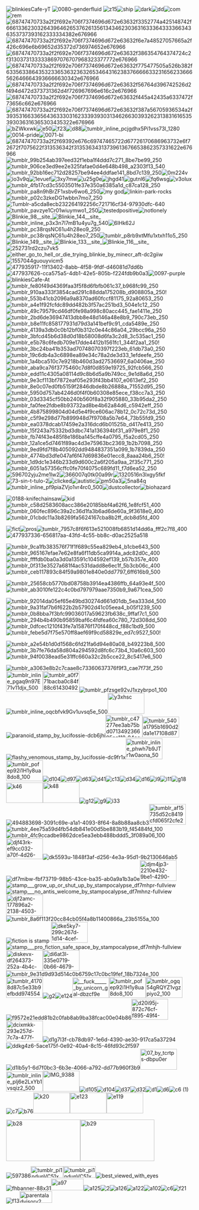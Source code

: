 





![blinkiesCafe-yT](https://github.com/user-attachments/assets/441e5c26-8c13-4b95-9ff6-fc5b416c940d)
![0080-genderfluid](https://github.com/user-attachments/assets/7e2e2f38-9d5c-46a6-8e87-5b72acda5c87) ![z15](https://github.com/user-attachments/assets/b47fdcb4-b747-4f04-933b-464500f1f86e)![ship](https://github.com/user-attachments/assets/efa5b978-6b93-4b57-921b-907f097be7b5) ![dark](https://github.com/user-attachments/assets/983edace-91f1-4039-b026-b71e6e6df4f6)![dd](https://github.com/user-attachments/assets/24bc519b-7e09-4eef-bf28-b5cfe0bb475d)![com](https://github.com/user-attachments/assets/15d798de-6af1-4d92-894e-5d8add421527)![rem](https://github.com/user-attachments/assets/7025fdbc-028c-4087-94da-b8158b134651)![68747470733a2f2f692e706f7374696d672e63632f3352774a425148742f666133623032643964626537626135613434623036316333643333663436353737393162333334382e676966](https://github.com/user-attachments/assets/12b77004-b4fd-4d29-8390-57e18e8b3576)![68747470733a2f2f692e706f7374696d672e63632f6e7a48527057665a2f426c696e6b69652d35372d736974652e676966](https://github.com/user-attachments/assets/66cfba2f-3f79-485f-a57b-1b0f8bbf2ec0)![68747470733a2f2f692e706f7374696d672e63632f386354764374724c2f31303731333338697076707968323377772e676966](https://github.com/user-attachments/assets/3b070730-f610-447a-96a7-a9b6a7c0cc56)![68747470733a2f2f692e706f7374696d672e63632f775477505a526b382f633563386435323365363236326534643162383766666332316562336665626466643936666630342e676966](https://github.com/user-attachments/assets/937f02e5-af5b-410d-8619-7e9fde9eccac)![68747470733a2f2f692e706f7374696d672e63632f56764d396742526d2f494d472d373731362d4f726967696e616c2e676966](https://github.com/user-attachments/assets/1e898d25-372f-4836-b15e-416dc7519395)![68747470733a2f2f692e706f7374696d672e63632f445a42435a6337472f73656c662e676966](https://github.com/user-attachments/assets/97e81b23-3734-40c2-808d-4e964a36f25b)![68747470733a2f2f692e706f7374696d672e63632f387a56705936534a2f393531663365643633303162333939303134626630393262313831616535393036316365303435322e676966](https://github.com/user-attachments/assets/ae6340ad-5509-4a43-aff7-cc0ed0e3e290)![bZWkxwk](https://github.com/user-attachments/assets/1b6a3ac6-5bf7-47a6-9131-a3b2864f004f)![e50](https://github.com/user-attachments/assets/4e2e0ab4-d3ad-4f42-a88b-49d46bb9fb0e)![f23](https://github.com/user-attachments/assets/e215fc3c-bcba-4039-8a5a-516056df9186)![d88](https://github.com/user-attachments/assets/93ad1720-ca03-4c0f-92f3-bd70204b3a5a)![tumblr_inline_pcjgdhx5Pi1vss73l_1280](https://github.com/user-attachments/assets/34848d09-5d36-45d5-b331-ef27f35db155)![0014-pride](https://github.com/user-attachments/assets/6a8ea358-21ee-46b7-9cdf-23fb865681cb)![0071-bi](https://github.com/user-attachments/assets/7836894d-0b10-40ff-9efb-775faaac5875)![68747470733a2f2f69392e676c69747465722d67726170686963732e6f72672f7075622f313536342f31353634313739613676653862357331622e676966](https://github.com/user-attachments/assets/21fe64fa-45dd-4e7f-8f17-d843c5455860)![tumblr_99b254ab397eed32f1eba1f4ddd7c271_8be7be99_250](https://github.com/user-attachments/assets/c79779c1-4069-46a9-a5ad-74ce575e8d4d)![tumblr_906ce3ed9ee2e325fafae0d4e648b498_a2303f13_540](https://github.com/user-attachments/assets/97062d97-858b-4b3f-9ebe-2265d0e80909)![tumblr_92bb16ec712d28257be94ee4ddfae141_8bd7c139_250](https://github.com/user-attachments/assets/699c8c12-0475-48a6-931e-1de4741e0128)![0m224v](https://github.com/user-attachments/assets/02e02b70-5c0c-4460-8a59-e5e276bea55c)![io3v9q](https://github.com/user-attachments/assets/a7069839-1e62-4c5c-8357-260db73a6701)![1evuef](https://github.com/user-attachments/assets/7837bb36-9a37-4836-8253-a93b729a506f)![3xy7mw](https://github.com/user-attachments/assets/eea89c1d-050a-4c4e-8176-53a38c0dcd72)![u25g0e](https://github.com/user-attachments/assets/d4eca037-f313-43e8-a11e-405791d7be02)![jhgd41](https://github.com/user-attachments/assets/11093ab5-a176-4d99-8984-132cd1bd82be)![gutnl6](https://github.com/user-attachments/assets/08f49a95-b58c-4fdb-a31e-f8d19ab86776)![fq6wsg](https://github.com/user-attachments/assets/a056b89e-d28a-4ef9-82df-67d4f6de6eb0)![v3olux](https://github.com/user-attachments/assets/a5d882b3-8786-475c-93c8-43a3290a3778)![tumblr_4fb17cd3c5503501fe37e350a6385a1d_c87ca128_250](https://github.com/user-attachments/assets/6230b087-82bf-44c1-81d2-7fbbc3951ef1)![tumblr_pa8n9hBrZF1xsbv6wo6_250](https://github.com/user-attachments/assets/605be673-d994-40a7-862b-faead5d950f6)![my god](https://github.com/user-attachments/assets/68d13905-d798-4980-91ed-7e479b57a16d)![linkin-park-rocks](https://github.com/user-attachments/assets/ddc375a4-2b44-4d9c-b3c4-bee5ba5340f8)![tumblr_p02c3zkeDG1wbbn7mo7_250](https://github.com/user-attachments/assets/e5a2980f-b6f6-46ea-b16f-ba3638556703)![Tumblr-a5cda8ecb232264192256c721716cf34-97930dfc-640](https://github.com/user-attachments/assets/f059ab54-d4e9-4820-9322-0da7233fa1ec)![tumblr_pavzye1Cr01wiuymwo1_250](https://github.com/user-attachments/assets/30eb485a-4198-4b3f-970b-082e98a29421)![testedpositive](https://github.com/user-attachments/assets/f2484b65-e01d-4af9-940c-97c7b4fabb4e)![notlonely](https://github.com/user-attachments/assets/757847a9-dd55-408e-9647-d70676271e87)![Blinkie_98__site_](https://github.com/user-attachments/assets/818a49c4-62ef-4743-bb4f-c0d0f33aad48)![Blinkie_144__site_](https://github.com/user-attachments/assets/39c542b5-0f49-42fc-9b63-8973abd7d81c)![tumblr_inline_p3x3n7l7mB1u4yu7g_540](https://github.com/user-attachments/assets/5b7d20cf-e822-47c2-8b0f-e5caa5c61d82)![6IHk62J](https://github.com/user-attachments/assets/148d57ef-d1d2-4aec-9145-e2a2ece92103)![tumblr_pc38rqsNC61u4h28eo9_250](https://github.com/user-attachments/assets/8dd66be5-7924-4766-854f-aeee45871144)![tumblr_pc38rqsNC61u4h28eo7_250](https://github.com/user-attachments/assets/71ec9cb0-9969-4d64-af4b-f6dce9d05f01)![tumblr_p8rb9xtMfu1xtxh11o5_250](https://github.com/user-attachments/assets/9da86ac0-54e4-4cb3-a633-5f682c434136)![Blinkie_149__site_](https://github.com/user-attachments/assets/d07645df-0567-4903-b6e9-23b5944ec786)![Blinkie_133__site_](https://github.com/user-attachments/assets/e4ebbf19-eaca-4e7a-9f71-80cddc076f1b)![Blinkie_116__site_](https://github.com/user-attachments/assets/87989e2f-835c-4826-8288-382227ad25c1)![252731rd2czu7vk5](https://github.com/user-attachments/assets/e8164d57-71ef-4563-a0bd-b4bb3dd91d28)![either_go_to_hell_or_die_trying_blinkie_by_minecr_aft-dc2giiw](https://github.com/user-attachments/assets/27db5d7d-a598-4518-9ae8-83967f106f68)![1557044guouyvicm5](https://github.com/user-attachments/assets/9f1c7ea6-ac5b-4f21-a0c0-aa2d4bb31416) ![477935917-11f13402-8abb-4f58-9fdf-d46081d7dd6b](https://github.com/user-attachments/assets/3c9443c8-142f-4850-b1ae-e98fbb57868a)![477937626-cca575a5-4db1-42e5-805b-f224fdb9b0a3](https://github.com/user-attachments/assets/ca657410-e81a-489f-b0b1-50fa2c696db8)![0097-purple](https://github.com/user-attachments/assets/83ecf894-e53b-4a72-ab40-90a835c6d12d)![blinkiesCafe-At](https://github.com/user-attachments/assets/943f116c-629d-4814-a13e-cc8b26bd9140)![tumblr_fe80f49d4369faa3f5f8d6fbfb061c37_b968fc99_250](https://github.com/user-attachments/assets/8524a860-0105-4a4b-aebc-c6b89bca877e)![tumblr_910aa333f3854cad291c88dda175208b_d908805a_250](https://github.com/user-attachments/assets/e8035011-24d3-41a5-8465-71b5d9b35572)!![tumblr_553b41cb2096a9a8370ad60fccf81175_92a80653_250](https://github.com/user-attachments/assets/55f36266-3f24-4efd-9333-a215780d01c9)![tumblr_a4e1f92fcfdc89dd482b3f57ac251bd3_504e1c12_250](https://github.com/user-attachments/assets/a882240b-ded5-4e2e-a706-200bd6f00159)![tumblr_49c79579cd46df0fe98a998c80acc445_fae1411e_250](https://github.com/user-attachments/assets/fcf08ba6-7f76-4c3d-85ca-8bf69e56ddfe)![tumblr_2bd6de36947413dbb8e48d146a48e8b9_790c73eb_250](https://github.com/user-attachments/assets/44cf616b-f472-41c0-90bb-28eed72b27c7)![tumblr_b8e11fc858177931d79d3a141bef9c91_cda5489e_250](https://github.com/user-attachments/assets/cab8012f-b4b1-4bd3-b01f-ff4809ccb8b8)![tumblr_4139a3db0c0b12bf0b312c0e44c86a04_29bcc96a_250](https://github.com/user-attachments/assets/6813597c-de5d-4742-9729-efe4e7e972f0)![tumblr_3bfcd45b6d38d0d18b58008d6fa3c2d8_3c535ac1_250](https://github.com/user-attachments/assets/b2071d8c-a92c-4618-acaf-d489ed384047)![tumblr_e5b78c6fedb709e17dde4412b1561fc1_344f2aa1_250](https://github.com/user-attachments/assets/e8482d8b-8fc0-4703-ab34-5221e3261a60)!![tumblr_3bc24ba41b353ad70748070397f223eb_61db73a0_250](https://github.com/user-attachments/assets/56cac499-d30c-4b01-b617-f9fb375f2338)![tumblr_19c6db4a3c6898ea89e34c78a2de3d33_1efdeefe_250](https://github.com/user-attachments/assets/2b550cac-b1a4-47bc-ac70-088b8cbecc2f)![tumblr_1a4bca510c7e9218b460d3ad27536697_6a0406ae_250](https://github.com/user-attachments/assets/8df09a6a-92ea-48e7-8655-e01fff862ba6)![tumblr_aba9ca76f3775460c7d8f0d859e19725_92fcb566_250](https://github.com/user-attachments/assets/420ded41-e04e-44fd-b5bd-0642b11f762f)![tumblr_edd11c4305a08114d9c8b6d5a9b749cc_9e1d8a6d_250](https://github.com/user-attachments/assets/24a1850b-1006-4f8a-9205-704b7f97308a)![tumblr_9e3cf113bf7872eaf05e293f43bb4107_e0613ef2_250](https://github.com/user-attachments/assets/63d3ae11-3eed-4989-ba3a-7ba011346338)![tumblr_8e0c07ed0fb5159f2846dbde8b26888a_71552d95_250](https://github.com/user-attachments/assets/211df4e0-ca3a-4171-b0df-857c1fe308d6)![tumblr_5950d757ab4246d0f4f0b60308e85ece_f38cc7a3_250](https://github.com/user-attachments/assets/dd1ea09e-679c-4a64-b32c-846c11011115)![tumblr_03d3345cf50bb240b560f8a32f905880_33b95da2_250](https://github.com/user-attachments/assets/6b666ac3-a9bc-4cb2-8863-ce596625f357)![tumblr_fa0fee2fdbe8b93732ad8be4b62a84d6_c5942eff_250](https://github.com/user-attachments/assets/09ff474f-849d-4153-835e-2847b334f277)
![tumblr_4b875899804d04d5e4f9ce606ac78b12_0c72c73d_250](https://github.com/user-attachments/assets/f8adb739-2bb3-47b7-a292-ad95f6c22d4f)
![tumblr_c5f9e298d77b899948d7f9708a5b7e64_73b55fd9_250](https://github.com/user-attachments/assets/4e98d8b4-90ff-4405-a0d6-f98be902f9fa)![tumblr_ea0378dcab17459e2a316dcd6b01525b_d417e413_250](https://github.com/user-attachments/assets/e08764ac-14a6-4e1b-be5b-cd78b465b558)![tumblr_15f243a75332bd3dbc741a136394bf31_a979e8f1_250](https://github.com/user-attachments/assets/82fb477b-ba08-45bc-a009-9a054c96f9e3)![tumblr_fb74f43e485f8e186ba145cffe4a0795_f5a2cd05_250](https://github.com/user-attachments/assets/8dbc7d3f-f20b-4759-a401-ad5a2a81297e)![tumblr_12a1ce5d7461f89ac4d3e75963bc2369_1b2b7098_250](https://github.com/user-attachments/assets/3ce560a9-2a0b-4a86-8fd1-57ecb210af1b)![tumblr_9ed9fd7f8b405092dd9484837351a099_1b7839da_250](https://github.com/user-attachments/assets/dfd457c7-d7fc-496c-a380-47c6df07d534)![tumblr_4774bd3dfe047af6f47d69836e01ecc8_8aaa24b6_250](https://github.com/user-attachments/assets/88c63eb9-6e0c-47d4-aaa3-49c7fecb5f87)!![tumblr_1d9dc1e346b233d9d600c2a6f205a9aa_2f35c771_250](https://github.com/user-attachments/assets/03af2692-23fe-44f1-acc4-5ec6937981e1)![tumblr_6051a57356cffc0fe70f4075c689fd11_f7d6ea52_250](https://github.com/user-attachments/assets/31219e86-418c-4de2-bdec-52a7ec4059b9)![596702yju2me1lw2](https://github.com/user-attachments/assets/ccdd2581-f1a4-44ac-a2d3-1c4ede4f6664)![366007q0tk00a99r](https://github.com/user-attachments/assets/4f4035fc-ef8e-4a98-aeeb-9b5efcbac70a)![1320516n3lxgy5fkf](https://github.com/user-attachments/assets/874d18f7-230b-486f-9cf2-280a2d609e98)![73-sin-t-tulo-2](https://github.com/user-attachments/assets/138c92ba-f895-4941-a7c0-463049bf8e10)![clicked](https://github.com/user-attachments/assets/94804078-99cf-474b-b884-22c38f80191a)![autistic](https://github.com/user-attachments/assets/7cce834d-ac9a-4d2a-a689-90091f9b90bf)![pm50a3](https://github.com/user-attachments/assets/26d428c4-fbbb-4cb6-9692-d644fc5569bb)![5na84q](https://github.com/user-attachments/assets/f35a9ad2-ad15-472e-82a4-091171620ae6)![tumblr_inline_pf9piaZVjo1vr4rc0_500](https://github.com/user-attachments/assets/281d076d-1cf0-4a09-aa72-9d4c8aa9e4cb)![dustcollector](https://github.com/user-attachments/assets/751acee7-c8d4-4273-919a-3e604da03160)![biohazard](https://github.com/user-attachments/assets/dab8dcca-8db7-4916-85df-f481366d2d83)
















































































































![0188-knifechainsaw](https://github.com/user-attachments/assets/375b76e5-d113-4adf-bf5d-48c6aa063e27)![kid](https://github.com/user-attachments/assets/bf737897-e81b-4111-a0c6-a01dd6a8f310)![tumblr_c58d2583608acc386e20185bbf4a62f6_1e8fcf51_400](https://github.com/user-attachments/assets/cae03a45-34da-40e8-b657-9de0f8a75082)![tumblr_060fec896c39a2c36d1fa3b6ad6de60a_9f3618e0_400](https://github.com/user-attachments/assets/2eb9fdff-8608-4f61-b17b-4e5c17d2b772)![tumblr_01cbdc11a3b8269fa5624167cba8b2ff_dcb8d5fd_400](https://github.com/user-attachments/assets/4793fc87-50d4-4e6e-a081-8d5108f0a391)









![fict](https://github.com/user-attachments/assets/40e11b78-0205-41b2-abe4-7b7a976bd423)![pros](https://github.com/user-attachments/assets/9bba3736-ee66-45ab-83d3-30b6ccc38f87)![tumblr_7957c8f6f613e521008fb6851d14dd6a_fff2c7f8_400](https://github.com/user-attachments/assets/e3fc7fb0-2f07-4b81-a00f-ca46f5cb26a8)![477937336-656817aa-43fd-4c55-bb8c-d0ac2525a518](https://github.com/user-attachments/assets/5952115b-f177-4cc4-9427-aac94df29c15)

![tumblr_9ca1fb383576f71f1f689c55ea829eb4_b1cbe643_500](https://github.com/user-attachments/assets/54ba3826-fd37-492a-b3c6-ea63b48b100f)![tumblr_965167efae7e62e8fa6f11db5ca9914a_adc82d0c_400](https://github.com/user-attachments/assets/28c2d406-2c8a-4d9f-9308-83d60907b6b9)![tumblr_ffffdb0ba0a3d0a13591c104592ef139_b57b357e_400](https://github.com/user-attachments/assets/08bb325c-4f4b-4501-ac89-dba95154a77a)![tumblr_0f313e3527a681f4ac531dadd8e6ec1f_5b3cb06c_400](https://github.com/user-attachments/assets/d0895482-facc-4b6f-bbe6-2a5f53f5abce)![tumblr_ceb117893c84f59a9801e840e0dd7797_6ff616b9_500](https://github.com/user-attachments/assets/cc15465c-c614-427a-ab13-8ae84c3f07c1)

![tumblr_25658cb5770bd08758b3914ea4386ffb_64a93e4f_500](https://github.com/user-attachments/assets/cbe9cfb8-711c-48d1-a6a1-e9d71fd79fa0)![tumblr_ab3010fe122c4c0bd797979aae7350b9_9a671cea_500](https://github.com/user-attachments/assets/6a89b69f-b67e-4613-b85a-ac082dc217d9)













![tumblr_92014da05ef65e49bd30274d661d01db_5ea333d4_500](https://github.com/user-attachments/assets/ce61708f-bfe5-487d-a96e-0cceb5bb303c)![tumblr_9a31faf7b6f622b2b57902d41c05eea4_b05f1239_500](https://github.com/user-attachments/assets/18c3b7e5-89cd-4b92-9f52-2adc545460ea)![tumblr_0b8bba7f3bfc99036017a59623fb638c_9ffaf7c1_500](https://github.com/user-attachments/assets/3f7b0d60-7c9c-41ae-af61-08f68abc3944)![tumblr_294b4b490b95859baf6c4fdfea60c780_72d308dd_500](https://github.com/user-attachments/assets/b2c01557-af48-4b43-bb31-03237d80d532)![tumblr_0dfcec1210f43fe7a15876f170f448cd_f88c1bd9_500](https://github.com/user-attachments/assets/e850c495-a673-429e-92c1-550aa9000ced)![tumblr_febe5d7f75e570ff8aef69f9cd58829e_ed7c9527_500](https://github.com/user-attachments/assets/525945d2-f8cf-4654-b85f-4f49a951ebf6)!

![tumblr_a2e54b1d0d1568c6fd21fa6d94e80a08_b49223b8_500](https://github.com/user-attachments/assets/8d97e143-0fe1-48bf-bf45-afc8edafbe63)![tumblr_3b7fe76da58d804a294592d8fc6c73b4_10a6c603_500](https://github.com/user-attachments/assets/f39f09d3-e9b7-4e94-a0de-a92db9d20b3f)![tumblr_94f0038ead5e31ffc660a32c2b5cce22_8c5417e6_500](https://github.com/user-attachments/assets/f43fef29-b6b7-4a88-8a09-6c31ea40c99d)






















![tumblr_a3063e8b2c7caae8c73360637376f9f3_cae7f73f_250](https://github.com/user-attachments/assets/3ff3a51d-ad91-473d-9946-88da154d1e83)<img width="99" height="56" alt="tumblr_inline_pgaq9n97E71v11djx_500" src="https://github.com/user-attachments/assets/c3d5918a-90ae-4f48-9b5d-0658b04699ab" /><img width="99" height="56" alt="tumblr_a0f771bacba0c84f88c6143049200114_53e37f0a_500" src="https://github.com/user-attachments/assets/f987f091-c3ed-4cec-8c99-3044a0fad025" />![tumblr_pfzsge92vJ1xzybrpo1_100](https://github.com/user-attachments/assets/db229315-3386-42ba-832c-f642afe33400)![tumblr_inline_oqcbfvk9Gv1uvsq5e_500](https://github.com/user-attachments/assets/e6bec1dc-ed67-41ff-a946-37d4e6c5757d)<img width="99" height="56" alt="y3xhsc" src="https://github.com/user-attachments/assets/10cf1c0a-ca3a-4b27-af6c-bd60c8df7295" />![paranoid_stamp_by_lucifossie-dcb6jhi](https://github.com/user-attachments/assets/91383f8d-3b15-4b9f-9306-62bf32a3515c)<img width="100" height="61" alt="tumblr_c47277ee3ab75bd071349236695aa118_84ee4b21_100" src="https://github.com/user-attachments/assets/cca47427-73e9-4eab-9062-681376356e68" /><img width="99" height="56" alt="tumblr_540a1795b1690d2da1e17108d87b350f_283ce554_100" src="https://github.com/user-attachments/assets/2f714576-1469-44eb-8634-467377c28ce9" />![flashy_venomous_stamp_by_lucifossie-dc9fr1x](https://github.com/user-attachments/assets/2bb0e862-3700-43a7-a786-eeaedaeb0805)<img width="99" height="56" alt="tumblr_inline_phwh7b9JTr1w0aona_500" src="https://github.com/user-attachments/assets/46a16b79-54d1-4eda-bf1d-b4ae5cec26a1" /><img width="99" height="56" alt="tumblr_pofep92i1H1y8ua8do8_100" src="https://github.com/user-attachments/assets/7c78e6d2-7fc6-4fe0-ad12-969892606202" />![d104](https://github.com/user-attachments/assets/d794f2ad-c995-4766-9a11-1da72f09efaf)![d97](https://github.com/user-attachments/assets/c252da27-8c4b-486a-93e3-036c2d2b34ff)![d63](https://github.com/user-attachments/assets/a1401957-abee-420a-bae4-8c05a76b864b)![d41](https://github.com/user-attachments/assets/025d5e18-290f-477a-ba30-32c733404a46)![c13](https://github.com/user-attachments/assets/561bcd8d-fada-4c99-81bd-2794e2d56705)![d34](https://github.com/user-attachments/assets/0891202a-8fdf-4d9a-8b2e-2d5916114a22)![d16](https://github.com/user-attachments/assets/031c61bf-04ac-4a01-9128-e9aea8eea690)![i9](https://github.com/user-attachments/assets/267dcb71-ce99-43c8-9bec-487265351b81)![i11](https://github.com/user-attachments/assets/a3156a15-28e5-4aa8-911a-69d55f2a019d)![g18](https://github.com/user-attachments/assets/0b7184db-2a86-4378-88b6-5733e123d7a1)<img width="99" height="55" alt="k46" src="https://github.com/user-attachments/assets/5b6e0aa9-e474-42ff-8639-feb26f19ff46" /><img width="99" height="56" alt="k48" src="https://github.com/user-attachments/assets/f0ad54cd-1e5f-4637-ae60-d6d4d111bea6" />![g12](https://github.com/user-attachments/assets/ac9e6b49-f432-4ba3-aaea-af753a38c681)![g9](https://github.com/user-attachments/assets/92c2bf15-eb39-416a-8e45-330d2feffc18)![i33](https://github.com/user-attachments/assets/f43cf3a9-6932-4948-974a-d5b4d4c83767)![494883698-3091c69e-a1a1-4093-8f64-8a8b88aa8cb3](https://github.com/user-attachments/assets/08b09ae2-344d-4d64-a307-aa86a5de8ac6)<img width="99" height="56" alt="tumblr_af15735d52c8419cfd065f2cfe211f19_e71fae2e_100" src="https://github.com/user-attachments/assets/49eb7312-8599-46a7-aaba-e1aa715e25e0" />![tumblr_4ee75a59d4fb54db841e00d5be883b19_f45484fd_100](https://github.com/user-attachments/assets/ef2a2ae4-4c9e-42d6-9a3e-fddcfa64ae65)![tumblr_4fc9ccadbe9862dce5ea3ebb488bddd5_3f089a06_100](https://github.com/user-attachments/assets/d3b2275d-e7d1-41c1-962e-6257061735ab)<img width="99" height="56" alt="djf43rk-ef9cc032-a70f-4d26-be70-942f70a8413e" src="https://github.com/user-attachments/assets/84ed3a5c-bf71-47b9-ad55-2544549d6b7a" />![dk5593u-1848f3af-d256-4e3a-95d1-9b2130646ab5](https://github.com/user-attachments/assets/d3f10115-7736-4e7a-8333-8169f90839a3)![df7mibw-fbf73719-98b5-43ce-ba35-ab0a9a1b3a0e](https://github.com/user-attachments/assets/dcb7df72-0bf8-4bb6-aa52-5f88d69b589d)<img width="99" height="56" alt="djm4jp3-2210e432-9be1-4290-adeb-dd18b8753109" src="https://github.com/user-attachments/assets/6be56386-de39-4576-a90c-f068351a2f62" />![stamp___grow_up_or_shut_up_by_stampocalypse_df7mhpr-fullview](https://github.com/user-attachments/assets/1e028f54-0fed-46ba-b834-98534c6178e0)![stamp___no_antis_welcome_by_stampocalypse_df7mhnz-fullview](https://github.com/user-attachments/assets/38b8012d-a977-413d-975f-a7eb1c5bfc2a)<img width="99" height="57" alt="djf2amc-177896a2-2138-4503-b010-b6d51cc2932b" src="https://github.com/user-attachments/assets/b3ac4435-718c-4051-934d-b1f30bc0b951" />![tumblr_8a6f113f20cc84cb05f4a8b11400866a_23b5155a_100](https://github.com/user-attachments/assets/4fc33cbb-0eed-422a-97fb-3c23d27f77ab)
![fiction is stamp](https://github.com/user-attachments/assets/7013644b-3e4d-43d5-b171-98aa262a0301)
<img width="99" height="56" alt="dke5ky7-299c267d-1d14-4cef-8e3f-776eb51eb342" src="https://github.com/user-attachments/assets/98682a8e-358b-4a12-b84f-463ba3793cf8" />![stamp___pro_fiction_safe_space_by_stampocalypse_df7mhjh-fullview](https://github.com/user-attachments/assets/dca5ca58-b01e-44d4-bf97-6102a28e6ce1)<img width="99" height="56" alt="diskevx-df264373-252a-4b4c-b569-aa3f0b72e67f" src="https://github.com/user-attachments/assets/c4375381-958f-403b-b732-adab70a88a72" /><img width="99" height="56" alt="di6at3l-335e0719-0b66-4679-bbad-32a87744a0f4" src="https://github.com/user-attachments/assets/527be443-1167-4633-8408-157d3ff6cf6c" />![tumblr_9e31d9d93d514c0b6759c17c0bc19fef_18b7324e_100](https://github.com/user-attachments/assets/31d419e9-ee77-495c-95f5-31d873d19efb)<img width="99" height="56" alt="tumblr_41708d87c5e33b9efbdd974554a6bd7d_67933be7_100" src="https://github.com/user-attachments/assets/2c6ecd20-57e7-4f80-80ac-ac97b7dedb71" />![g2](https://github.com/user-attachments/assets/ed8434be-12cc-4035-8dea-1cbdea170f58)![e124](https://github.com/user-attachments/assets/25f44fa9-959e-4442-be34-75bea33367e7)<img width="99" height="55" alt="__fuck______by_unicorn_gal-dbzcf9e" src="https://github.com/user-attachments/assets/9d8aea5b-2902-486c-b9f1-6723133e6558" /><img width="99" height="56" alt="tumblr_pofep92i1H1y8ua8do8_100" src="https://github.com/user-attachments/assets/9dabcded-ef76-4f77-870f-cabdcf97d822" /><img width="99" height="56" alt="tumblr_ogq54gRQYZ1vgzpiyo2_100" src="https://github.com/user-attachments/assets/7cf981a9-5a54-4bda-87d8-bd514de88752" />![f9572e21edd81b2c0fab8ab9ba38fcac00e04b86](https://github.com/user-attachments/assets/aa31b938-2580-442e-bd2a-931906ffa804)<img width="99" height="56" alt="d20i95j-872c76cf-f895-49f4-a5f5-674c11ce119d" src="https://github.com/user-attachments/assets/d3558099-75b3-495b-a35d-621a5b47ed44" /><img width="99" height="56" alt="dcixmkk-293e257d-7c7a-477f-b35a-5ea066600d3b" src="https://github.com/user-attachments/assets/b5925a7d-74da-4872-bd41-cfe91f17ab0d" />![d1g7l3f-cb78db97-1e6d-4390-ae30-917ca5a37294](https://github.com/user-attachments/assets/33bb83a1-4ca3-4b9a-8128-f1af8dd1310d)![ddkg4z6-5ace175f-0e92-40a4-8c15-46fd93c2f597](https://github.com/user-attachments/assets/5d0c80e5-5102-4fc5-89e8-38f2493fbeb9)![d1lb5y1-6d7f0bc3-6b3e-4066-a792-dd77b960f3b9](https://github.com/user-attachments/assets/873299a9-e5bc-4f32-9fb0-56502c36b951)<img width="99" height="56" alt="07_by_tcrtps-dbpu0er" src="https://github.com/user-attachments/assets/7f0cc0ef-b038-493f-b54e-cfbdfbfcec41" /><img width="99" height="54" alt="tumblr_inline_plj6e2LxYb1vsqiz2_500" src="https://github.com/user-attachments/assets/05781acc-cc80-4259-880a-82f33a8d0610" /><img width="99" height="56" alt="IMG_9388" src="https://github.com/user-attachments/assets/e817de53-19fc-4d06-8e69-e6b3d55f9002" />![d105](https://github.com/user-attachments/assets/ec299ae5-b2fb-4eed-887b-b1cf0bd871ef)![d104](https://github.com/user-attachments/assets/82fdf88a-cbff-4c04-841b-04d5ba72f78c)![d37](https://github.com/user-attachments/assets/51acbbdc-ceb1-487d-851c-b90cbe408914)![d32](https://github.com/user-attachments/assets/264dbb6a-3c80-4556-8171-2677da16933b)![d1](https://github.com/user-attachments/assets/4dccfefb-7f49-4a0e-9382-9d451e768bf6)![d6](https://github.com/user-attachments/assets/d7b23a56-eafe-4c9a-9656-e684814cdaa4)![c6 (1)](https://github.com/user-attachments/assets/9a83e0c1-2022-4996-b25f-11e97a8384a2)![c7](https://github.com/user-attachments/assets/e08b990a-c749-4bc8-8d63-6e7eb931d075)![b76](https://github.com/user-attachments/assets/d2714f1c-f167-4974-9e81-a2592be3d72f)<img width="99" height="56" alt="k20" src="https://github.com/user-attachments/assets/82ebe05a-dc8d-4887-a4b1-aa492a4181ba" /><img width="99" height="56" alt="e123" src="https://github.com/user-attachments/assets/98762e11-e2fe-473b-a0ce-2700711e10d4" /><img width="99" height="56" alt="e119" src="https://github.com/user-attachments/assets/fdeac310-50a4-4afe-9ad2-ee364a415db6" />
















































<img width="200" height="112" alt="b28" src="https://github.com/user-attachments/assets/d344bced-a1da-44c7-80b1-30755608fb7c" /><img width="200" height="112" alt="b29" src="https://github.com/user-attachments/assets/e33c04f4-2562-4558-9537-166a2fb7e48d" />



























![597386](https://github.com/user-attachments/assets/b72c8e2b-556a-4c70-b819-42d79377f6a8)<img width="88" height="31" alt="tumblr_pi1ndunVC51xmskxho3_100" src="https://github.com/user-attachments/assets/a0593e39-cec3-4f65-8e35-d19c6c499ad2" /><img width="88" height="31" alt="tumblr_pi1ndunVC51xmskxho1_100" src="https://github.com/user-attachments/assets/a05efc01-1d4b-486f-99cb-f172cf5c7fcf" />![best_viewed_with_eyes](https://github.com/user-attachments/assets/4b2cb5d6-1553-40a3-886e-0e502520b860)![fhbanner-88x31](https://github.com/user-attachments/assets/63c7ee5d-c952-4f86-aecd-bd687f80a732)<img width="88" height="31" alt="a97" src="https://github.com/user-attachments/assets/1efbce99-ef8f-4325-a1f7-7da61e8bb21b" />![a125](https://github.com/user-attachments/assets/a1cc202d-2da3-413c-b476-b18290921b0c)![2](https://github.com/user-attachments/assets/dbc8cca6-8d6d-470b-a482-5bcad99311ba)![a126](https://github.com/user-attachments/assets/9b1802d6-0478-45e2-aa10-b60f0868c6b0)![a122](https://github.com/user-attachments/assets/360a8532-89aa-4fb3-b8a2-3e268ce42bdb)![a102](https://github.com/user-attachments/assets/ff248a18-a3cb-4c4f-9c2c-f3cca366a7d0)![c6](https://github.com/user-attachments/assets/9f53b692-e5cd-4058-8c51-83d19cdabbde)![f21](https://github.com/user-attachments/assets/a46063ab-6843-4832-bd70-4b91b0dab27d)![f13](https://github.com/user-attachments/assets/41353a16-14dc-4797-bb4f-5574a32cbe45)<img width="88" height="31" alt="parentaladvisory2" src="https://github.com/user-attachments/assets/5dc0f971-b47e-458e-9170-7433a4d00e88" />










































